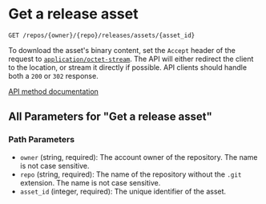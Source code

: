 # Get a release asset

`GET /repos/{owner}/{repo}/releases/assets/{asset_id}`

To download the asset's binary content, set the `Accept` header of the request to [`application/octet-stream`](https://docs.github.com/rest/using-the-rest-api/getting-started-with-the-rest-api#media-types). The API will either redirect the client to the location, or stream it directly if possible. API clients should handle both a `200` or `302` response.

[API method documentation](https://docs.github.com/rest/releases/assets#get-a-release-asset)

## All Parameters for "Get a release asset"

### Path Parameters

- `owner` (string, required): The account owner of the repository. The name is not case sensitive.
- `repo` (string, required): The name of the repository without the `.git` extension. The name is not case sensitive.
- `asset_id` (integer, required): The unique identifier of the asset.
